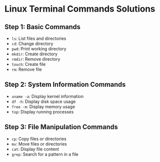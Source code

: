 # Linux Terminal Commands Solutions

## Step 1: Basic Commands

- `ls`: List files and directories
- `cd`: Change directory
- `pwd`: Print working directory
- `mkdir`: Create directory
- `rmdir`: Remove directory
- `touch`: Create file
- `rm`: Remove file

## Step 2: System Information Commands

- `uname -a`: Display kernel information
- `df -h`: Display disk space usage
- `free -m`: Display memory usage
- `top`: Display running processes

## Step 3: File Manipulation Commands

- `cp`: Copy files or directories
- `mv`: Move files or directories
- `cat`: Display file content
- `grep`: Search for a pattern in a file